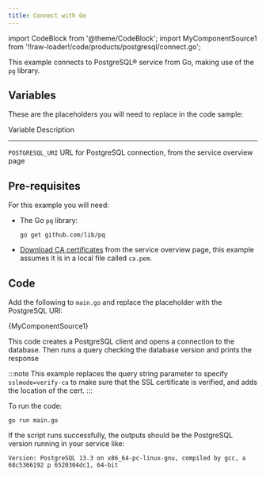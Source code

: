 ```yaml
---
title: Connect with Go
---
```


import CodeBlock from '@theme/CodeBlock';
import MyComponentSource1 from '!!raw-loader!/code/products/postgresql/connect.go';

This example connects to PostgreSQL® service from Go, making use of the
`pg` library.

## Variables

These are the placeholders you will need to replace in the code sample:

  Variable           Description
  ------------------ ---------------------------------------------------------------
  `POSTGRESQL_URI`   URL for PostgreSQL connection, from the service overview page

## Pre-requisites

For this example you will need:

-   The Go `pq` library:

    ``` 
    go get github.com/lib/pq
    ```

-   [Download CA certificates](/docs/platform/howto/download-ca-cert) from the service overview page, this example assumes it
    is in a local file called `ca.pem`.

## Code

Add the following to `main.go` and replace the placeholder with the
PostgreSQL URI:

<CodeBlock language='go'>{MyComponentSource1}</CodeBlock>

This code creates a PostgreSQL client and opens a connection to the
database. Then runs a query checking the database version and prints the
response

:::note
This example replaces the query string parameter to specify
`sslmode=verify-ca` to make sure that the SSL certificate is verified,
and adds the location of the cert.
:::

To run the code:

``` 
go run main.go
```

If the script runs successfully, the outputs should be the PostgreSQL
version running in your service like:

``` 
Version: PostgreSQL 13.3 on x86_64-pc-linux-gnu, compiled by gcc, a 68c5366192 p 6520304dc1, 64-bit
```
